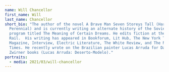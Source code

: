 ```yaml
---
name: Will Chancellor
first_name: Will
last_name: Chancellor
short_bio: "The author of the novel A Brave Man Seven Storeys Tall (Harper
  Perennial) and is currently writing an alternate history of the Soviet space
  program titled The Meaning of Certain Dreams. He edits fiction at the Brooklyn
  Rail.  His writing has appeared in Bookforum, Lit Hub, The New York Times
  Magazine, Interview, Electric Literature, The White Review, and The New York
  Times. He recently wrote on the Brazilian painter Lucas Arruda for David
  Zwirner books (Lucas Arruda: Deserto-Modelo)."
portraits:
  - media: 2021/03/will-chancellor
---
```

